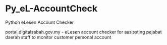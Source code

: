 # Py_eL-AccountCheck
Python eLesen Account Checker

portal.digitalsabah.gov.my - eLesen account checker for assissting pejabat daerah staff to monitor customer personal account
